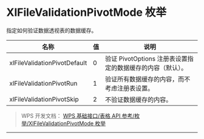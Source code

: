 # XlFileValidationPivotMode 枚举

指定如何验证数据透视表的数据缓存。

| 名称                         | 值  | 说明                                                       |
|------------------------------|-----|------------------------------------------------------------|
| xlFileValidationPivotDefault | 0   | 验证 PivotOptions 注册表设置指定的数据缓存的内容（默认）。 |
| xlFileValidationPivotRun     | 1   | 验证所有数据缓存的内容，而不考虑注册表设置。               |
| xlFileValidationPivotSkip    | 2   | 不验证数据缓存的内容。                                     |

> WPS 开发文档： [WPS 基础接口/表格 API 参考/枚举/XlFileValidationPivotMode 枚举](https://qn.cache.wpscdn.cn/encs/doc/office_v19/topics/WPS%20%E5%9F%BA%E7%A1%80%E6%8E%A5%E5%8F%A3/%E8%A1%A8%E6%A0%BC%20API%20%E5%8F%82%E8%80%83/%E6%9E%9A%E4%B8%BE/XlFileValidationPivotMode%20%E6%9E%9A%E4%B8%BE.html)

------------------------------------------------------------------------
